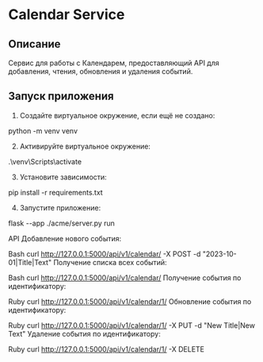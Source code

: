 # Calendar Service

## Описание
Сервис для работы с Календарем, предоставляющий API для добавления, чтения, обновления и удаления событий.

## Запуск приложения

1. Создайте виртуальное окружение, если ещё не создано:
    
python -m venv venv
   
2. Активируйте виртуальное окружение:

.\venv\Scripts\activate

3. Установите зависимости:

pip install -r requirements.txt

4. Запустите приложение:

flask --app ./acme/server.py run

API
Добавление нового события:

Bash
curl http://127.0.0.1:5000/api/v1/calendar/ -X POST -d "2023-10-01|Title|Text"
Получение списка всех событий:

Bash
curl http://127.0.0.1:5000/api/v1/calendar/
Получение события по идентификатору:

Ruby
curl http://127.0.0.1:5000/api/v1/calendar/1/
Обновление события по идентификатору:

Ruby
curl http://127.0.0.1:5000/api/v1/calendar/1/ -X PUT -d "New Title|New Text"
Удаление события по идентификатору:

Ruby
curl http://127.0.0.1:5000/api/v1/calendar/1/ -X DELETE